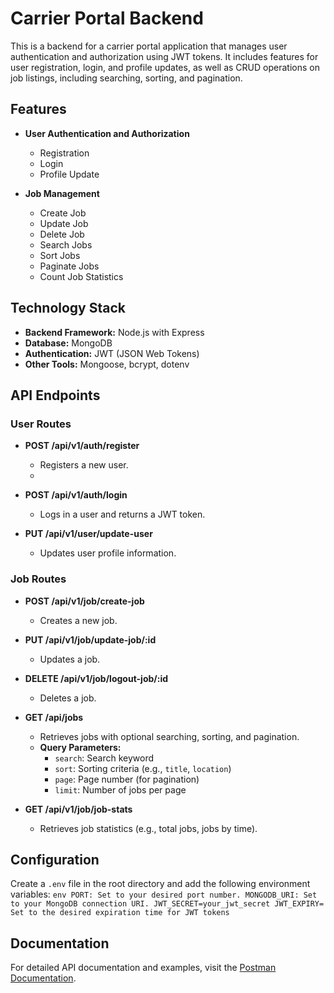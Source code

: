# Carrier Portal Backend

This is a backend for a carrier portal application that manages user authentication and authorization using JWT tokens. It includes features for user registration, login, and profile updates, as well as CRUD operations on job listings, including searching, sorting, and pagination.

## Features

- **User Authentication and Authorization**
  - Registration
  - Login
  - Profile Update

- **Job Management**
  - Create Job
  - Update Job
  - Delete Job
  - Search Jobs
  - Sort Jobs
  - Paginate Jobs
  - Count Job Statistics

## Technology Stack

- **Backend Framework:** Node.js with Express
- **Database:** MongoDB
- **Authentication:** JWT (JSON Web Tokens)
- **Other Tools:** Mongoose, bcrypt, dotenv

## API Endpoints

### User Routes

- **POST /api/v1/auth/register**
  - Registers a new user.
  - 
- **POST /api/v1/auth/login**
  - Logs in a user and returns a JWT token.

- **PUT /api/v1/user/update-user**
  - Updates user profile information.

### Job Routes

- **POST /api/v1/job/create-job**
  - Creates a new job.

- **PUT /api/v1/job/update-job/:id**
  - Updates a job.
- **DELETE /api/v1/job/logout-job/:id**
  - Deletes a job.

- **GET /api/jobs**
  - Retrieves jobs with optional searching, sorting, and pagination.
  - **Query Parameters:**
    - `search`: Search keyword
    - `sort`: Sorting criteria (e.g., `title`, `location`)
    - `page`: Page number (for pagination)
    - `limit`: Number of jobs per page

- **GET /api/v1/job/job-stats**
  - Retrieves job statistics (e.g., total jobs, jobs by time).

## Configuration
Create a `.env` file in the root directory and add the following environment variables:
    ```env
    PORT: Set to your desired port number.
    MONGODB_URI: Set to your MongoDB connection URI.
    JWT_SECRET=your_jwt_secret
    JWT_EXPIRY= Set to the desired expiration time for JWT tokens
    ```
    
## Documentation

For detailed API documentation and examples, visit the [Postman Documentation](https://documenter.getpostman.com/view/34969211/2sA3kYhzAM).
